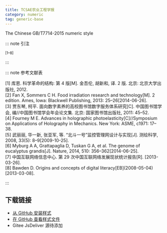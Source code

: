 ```yaml
---
title: TCSAE农业工程学报
category: numeric
tag: generic-base
---
```


<!-- 此文件由脚本自动生成，请勿手动修改！ -->

The Chinese GB/T7714-2015 numeric style


::: note 引注

<sup>[1–8]</sup>

:::



::: note 参考文献表

  <div class="csl-bib-body">
  <div class="csl-entry second-field-align-false hangingindent-false " >[1] 库恩. 科学革命的结构: 第 4 版[M]. 金吾伦, 胡新和, 译. 2 版. 北京: 北京大学出版社, 2012.</div> 
  <div class="csl-entry second-field-align-false hangingindent-false " >[2] Fan X, Sommers C H. Food irradiation research and technology[M]. 2 edition. Ames, Iowa: Blackwell Publishing, 2013: 25–26[2014-06-26].</div> 
  <div class="csl-entry second-field-align-false hangingindent-false " >[3] 贾东琴, 柯平. 面向数字素养的高校图书馆数字服务体系研究[C]. 中国图书馆学会, 编//中国图书馆学会年会论文集. 北京: 国家图书馆出版社, 2011: 45–52.</div> 
  <div class="csl-entry second-field-align-false hangingindent-false " >[4] Fourney M E. Advances in holographic photoelasticity[C]//Symposium on Applications of Holography in Mechanics. New York: ASME, c1971: 17–38.</div> 
  <div class="csl-entry second-field-align-false hangingindent-false " >[5] 武丽丽, 华一新, 张亚军, 等. “北斗一号”监控管理网设计与实现[J]. 测绘科学, 2008, 33(5): 8–9[2009-10-25].</div> 
  <div class="csl-entry second-field-align-false hangingindent-false " >[6] Myburg A A, Grattapaglia D, Tuskan G A, et al. The genome of eucalyptus grandis[J]. Nature, 2014, 510: 356–362[2014-06-25].</div> 
  <div class="csl-entry second-field-align-false hangingindent-false " >[7] 中国互联网络信息中心. 第 29 次中国互联网络发展现状统计报告[R]. [2013-03-26].</div> 
  <div class="csl-entry second-field-align-false hangingindent-false " >[8] Bawden D. Origins and concepts of digital literacy[EB](2008-05-04)[2013-03-08].</div> 
  </div>


:::

<!-- more --> 

## 下载链接

- [从 GitHub 安装样式](https://github.com/zotero-cn/styles/./raw/main/src/102tcsae/102tcsae.csl) 
- [在 GitHub 查看样式文件](https://github.com/zotero-cn/styles/./tree/main/src/102tcsae/102tcsae.csl) 
- Gitee JsDeliver 源待添加

